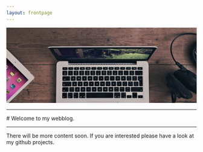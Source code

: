 ```yaml
---
layout: frontpage
---
```


![banner](ressources/custom-website-banners_custom.jpg)

<hr/>
# Welcome to my webblog. 
<hr/>

There will be more content soon. If you are interested please have a look at my github projects.
